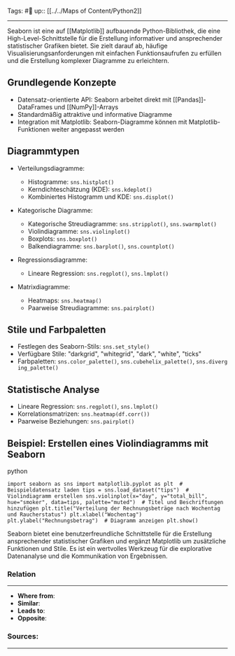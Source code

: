 Tags: #🌿 
up:: [[../../Maps of Content/Python2]]

---
Seaborn ist eine auf [[Matplotlib]] aufbauende Python-Bibliothek, die eine High-Level-Schnittstelle für die Erstellung informativer und ansprechender statistischer Grafiken bietet. Sie zielt darauf ab, häufige Visualisierungsanforderungen mit einfachen Funktionsaufrufen zu erfüllen und die Erstellung komplexer Diagramme zu erleichtern.

## Grundlegende Konzepte

- Datensatz-orientierte API: Seaborn arbeitet direkt mit [[Pandas]]-DataFrames und [[NumPy]]-Arrays
- Standardmäßig attraktive und informative Diagramme
- Integration mit Matplotlib: Seaborn-Diagramme können mit Matplotlib-Funktionen weiter angepasst werden

## Diagrammtypen

- Verteilungsdiagramme:
    
    - Histogramme: `sns.histplot()`
    - Kerndichteschätzung (KDE): `sns.kdeplot()`
    - Kombiniertes Histogramm und KDE: `sns.displot()`
    
- Kategorische Diagramme:
    
    - Kategorische Streudiagramme: `sns.stripplot()`, `sns.swarmplot()`
    - Violindiagramme: `sns.violinplot()`
    - Boxplots: `sns.boxplot()`
    - Balkendiagramme: `sns.barplot()`, `sns.countplot()`
    
- Regressionsdiagramme:
    
    - Lineare Regression: `sns.regplot()`, `sns.lmplot()`
    
- Matrixdiagramme:
    
    - Heatmaps: `sns.heatmap()`
    - Paarweise Streudiagramme: `sns.pairplot()`
    

## Stile und Farbpaletten

- Festlegen des Seaborn-Stils: `sns.set_style()`
- Verfügbare Stile: "darkgrid", "whitegrid", "dark", "white", "ticks"
- Farbpaletten: `sns.color_palette()`, `sns.cubehelix_palette()`, `sns.diverging_palette()`

## Statistische Analyse

- Lineare Regression: `sns.regplot()`, `sns.lmplot()`
- Korrelationsmatrizen: `sns.heatmap(df.corr())`
- Paarweise Beziehungen: `sns.pairplot()`

## Beispiel: Erstellen eines Violindiagramms mit Seaborn

python

`import seaborn as sns import matplotlib.pyplot as plt  # Beispieldatensatz laden tips = sns.load_dataset("tips")  # Violindiagramm erstellen sns.violinplot(x="day", y="total_bill", hue="smoker", data=tips, palette="muted")  # Titel und Beschriftungen hinzufügen plt.title("Verteilung der Rechnungsbeträge nach Wochentag und Raucherstatus") plt.xlabel("Wochentag") plt.ylabel("Rechnungsbetrag")  # Diagramm anzeigen plt.show()`

Seaborn bietet eine benutzerfreundliche Schnittstelle für die Erstellung ansprechender statistischer Grafiken und ergänzt Matplotlib um zusätzliche Funktionen und Stile. Es ist ein wertvolles Werkzeug für die explorative Datenanalyse und die Kommunikation von Ergebnissen.


### Relation
---
- **Where from**:  
- **Similar**: 
- **Leads to**: 
- **Opposite**: 
### Sources:
---
